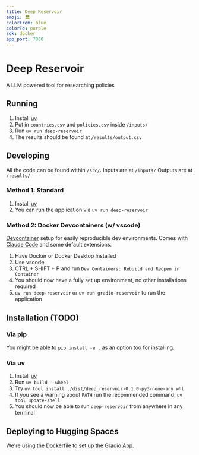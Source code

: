 ```yaml
---
title: Deep Reservoir
emoji: 🏛️
colorFrom: blue
colorTo: purple
sdk: docker
app_port: 7860
---
```


# Deep Reservoir

A LLM powered tool for researching policies

## Running
1. Install [uv](https://docs.astral.sh/uv/getting-started/installation/)
2. Put in `countries.csv` and `policies.csv` inside `/inputs/`
3. Run `uv run deep-reservoir`
4. The results should be found at `/results/output.csv`

## Developing

All the code can be found within `/src/`.
Inputs are at `/inputs/`
Outputs are at `/results/`

### Method 1: Standard
1. Install [uv](https://docs.astral.sh/uv/getting-started/installation/)
2. You can run the application via `uv run deep-reservoir`

### Method 2: Docker Devcontainers (w/ vscode)
[Devcontainer](https://marketplace.visualstudio.com/items?itemName=ms-vscode-remote.remote-containers) setup for easily reproducible dev environments.
Comes with [Claude Code](https://www.anthropic.com/claude-code) and some default extensions.

1. Have Docker or Docker Desktop Installed
2. Use vscode
3. CTRL + SHIFT + P and run `Dev Containers: Rebuild and Reopen in Container`
4. You should now have a fully set up environment, no other installations required
5. `uv run deep-reservoir` or `uv run gradio-reservoir` to run the application


## Installation (TODO)

### Via pip
You might be able to `pip install -e .` as an option too for installing. 

### Via uv
1. Install [uv](https://docs.astral.sh/uv/getting-started/installation/)
2. Run `uv build --wheel`
3. Try `uv tool install ./dist/deep_reservoir-0.1.0-py3-none-any.whl`
4. If you see a warning about `PATH` run the recommended command: `uv tool update-shell`
5. You should now be able to run `deep-reservoir` from anywhere in any terminal


## Deploying to Hugging Spaces

We're using the Dockerfile to set up the Gradio App.

